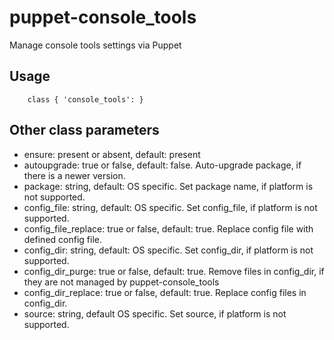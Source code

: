 # puppet-console_tools

Manage console tools settings via Puppet

## Usage

```
    class { 'console_tools': }
```

## Other class parameters
* ensure: present or absent, default: present
* autoupgrade: true or false, default: false. Auto-upgrade package, if there is a newer version.
* package: string, default: OS specific. Set package name, if platform is not supported.
* config_file: string, default: OS specific. Set config_file, if platform is not supported.
* config_file_replace: true or false, default: true.  Replace config file with defined config file.
* config_dir: string, default: OS specific. Set config_dir, if platform is not supported.
* config_dir_purge: true or false, default: true. Remove files in config_dir, if they are not managed by puppet-console_tools
* config_dir_replace: true or false, default: true. Replace config files in config_dir.
* source: string, default OS specific. Set source, if platform is not supported.
